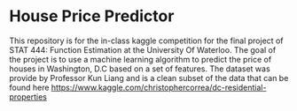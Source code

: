 # House Price Predictor

This repository is for the in-class kaggle competition for the final project of STAT 444: Function Estimation at the University Of Waterloo. The goal of the project is to use a machine learning algorithm to predict the price of houses in Washington, D.C based on a set of features. 
The dataset was provide by Professor Kun Liang and is a clean subset of the data that can be found here https://www.kaggle.com/christophercorrea/dc-residential-properties


